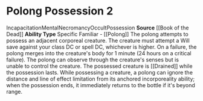 ﻿---
ability_type: Specific Familiar - Polong
actions: '[two-actions]'
frequency: null
id: '83'
name: Polong Possession
rarity: Common
requirement: null
source: '[[DATABASE/source/Book of the Dead|Book of the Dead]]'
trait: null
type: Familiar Ability

---
# Polong Possession <span class="action-icon">2</span>

<span class="item-trait">Incapacitation</span><span class="item-trait">Mental</span><span class="item-trait">Necromancy</span><span class="item-trait">Occult</span><span class="item-trait">Possession</span>
**Source** [[Book of the Dead]]
**Ability Type** Specific Familiar - [[Polong]]
The polong attempts to possess an adjacent corporeal creature. The creature must attempt a Will save against your class DC or spell DC, whichever is higher. On a failure, the polong merges into the creature's body for 1 minute (24 hours on a critical failure). The polong can observe through the creature's senses but is unable to control the creature. The possessed creature is [[Drained]] while the possession lasts. While possessing a creature, a polong can ignore the distance and line of effect limitation from its anchored incorporeality ability; when the possession ends, it immediately returns to the bottle if it's beyond range.